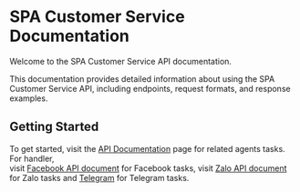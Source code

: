 # SPA Customer Service Documentation

Welcome to the SPA Customer Service API documentation.

This documentation provides detailed information about using the SPA Customer Service API, including endpoints, request formats, and response examples.

## Getting Started

To get started, visit the [API Documentation](api_documentation.md) page for related agents tasks. For handler, \
 visit [Facebook API document](Facebook.md) for Facebook tasks, visit [Zalo API document](Zalo.md) for Zalo tasks and [Telegram](Telegram.md) for Telegram tasks.